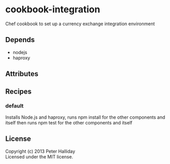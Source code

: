 cookbook-integration
====================

Chef cookbook to set up a currency exchange integration environment

## Depends

- nodejs
- haproxy

## Attributes

## Recipes

### default

Installs Node.js and haproxy, runs npm install for the other components and itself then runs npm test for the other components and itself

## License
Copyright (c) 2013 Peter Halliday  
Licensed under the MIT license.
